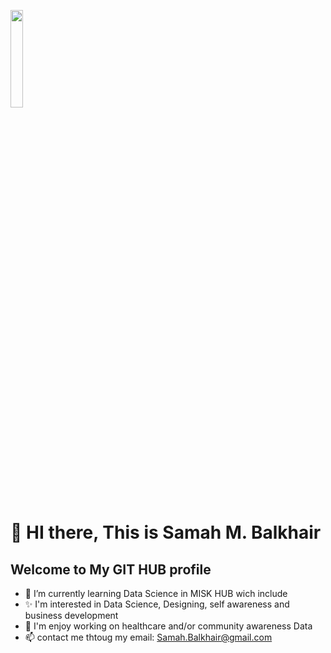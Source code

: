 <img src="https://makalcloud.com/pro_u_s/4d77ee50f476c35d273e8261a9436acc/94siaJAB6BSk.jpg" width="20%" align="center"/></a> 
# 👋 HI there, This is Samah M. Balkhair
## Welcome to My GIT HUB profile

- 🌱 I’m currently learning Data Science in MISK HUB wich include
- ✨ I'm interested in Data Science, Designing, self awareness and business development
- 💞️ I'm enjoy working on healthcare and/or community awareness Data 
- 📫 contact me thtoug my email: Samah.Balkhair@gmail.com

<!---
samah-balkhair/samah-balkhair is a ✨ special ✨ repository because its `README.md` (this file) appears on your GitHub profile.
You can click the Preview link to take a look at your changes.
--->
